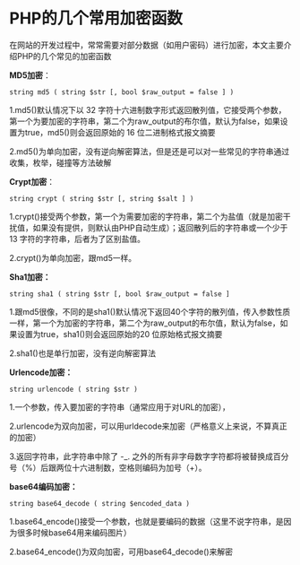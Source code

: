 # PHP的几个常用加密函数 #
在网站的开发过程中，常常需要对部分数据（如用户密码）进行加密，本文主要介绍PHP的几个常见的加密函数

**MD5加密**：

    string md5 ( string $str [, bool $raw_output = false ] )

1.md5()默认情况下以 32 字符十六进制数字形式返回散列值，它接受两个参数，第一个为要加密的字符串，第二个为raw_output的布尔值，默认为false，如果设置为true，md5()则会返回原始的 16 位二进制格式报文摘要

2.md5()为单向加密，没有逆向解密算法，但是还是可以对一些常见的字符串通过收集，枚举，碰撞等方法破解

**Crypt加密**：

    string crypt ( string $str [, string $salt ] )

1.crypt()接受两个参数，第一个为需要加密的字符串，第二个为盐值（就是加密干扰值，如果没有提供，则默认由PHP自动生成）；返回散列后的字符串或一个少于 13 字符的字符串，后者为了区别盐值。

2.crypt()为单向加密，跟md5一样。

**Sha1加密：**

    string sha1 ( string $str [, bool $raw_output = false ]

1.跟md5很像，不同的是sha1()默认情况下返回40个字符的散列值，传入参数性质一样，第一个为加密的字符串，第二个为raw_output的布尔值，默认为false，如果设置为true，sha1()则会返回原始的20 位原始格式报文摘要

2.sha1()也是单行加密，没有逆向解密算法


**Urlencode加密：**

    string urlencode ( string $str )

1.一个参数，传入要加密的字符串（通常应用于对URL的加密），

2.urlencode为双向加密，可以用urldecode来加密（严格意义上来说，不算真正的加密）

3.返回字符串，此字符串中除了 -_. 之外的所有非字母数字字符都将被替换成百分号（%）后跟两位十六进制数，空格则编码为加号（+）。

**base64编码加密：**

    string base64_decode ( string $encoded_data )

1.base64_encode()接受一个参数，也就是要编码的数据（这里不说字符串，是因为很多时候base64用来编码图片）

2.base64_encode()为双向加密，可用base64_decode()来解密
